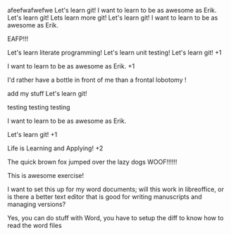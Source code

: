 
afeefwafwefwe
Let's learn git!
I want to learn to be as awesome as Erik.
Let's learn git!
Lets learn more git!
Let's learn git!
I want to learn to be as awesome as Erik.

EAFP!!!

Let's learn literate programming!
Let's learn unit testing!
Let's learn git! +1

I want to learn to be as awesome as Erik. +1

I'd rather have a bottle in front of me than a frontal lobotomy !

add my stuff
Let's learn git!

testing testing testing

I want to learn to be as awesome as Erik.

Let's learn git! +1

Life is Learning and Applying! +2

The quick brown fox jumped over the lazy dogs
WOOF!!!!!!

This is awesome exercise!

I want to set this up for my word documents; will this work in libreoffice, or is there a 
better text editor that is good for writing manuscripts and managing versions?

Yes, you can do stuff with Word, you have to setup the diff to know how to read the word files

